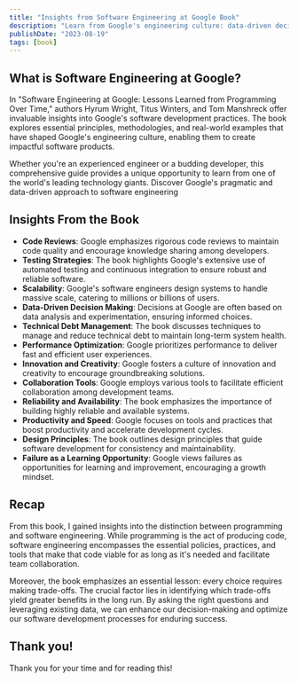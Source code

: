 ```yaml
---
title: "Insights from Software Engineering at Google Book"
description: "Learn from Google's engineering culture: data-driven decisions, code reviews, scalability, collaboration, and innovation. Boost productivity and reliability."
publishDate: "2023-08-19"
tags: [book]
---
```


## What is Software Engineering at Google?

In "Software Engineering at Google: Lessons Learned from Programming Over Time," authors Hyrum Wright, Titus Winters, and Tom Manshreck offer invaluable insights into Google's software development practices. The book explores essential principles, methodologies, and real-world examples that have shaped Google's engineering culture, enabling them to create impactful software products.

Whether you're an experienced engineer or a budding developer, this comprehensive guide provides a unique opportunity to learn from one of the world's leading technology giants. Discover Google's pragmatic and data-driven approach to software engineering

## Insights From the Book

- **Code Reviews**: Google emphasizes rigorous code reviews to maintain code quality and encourage knowledge sharing among developers.
- **Testing Strategies**: The book highlights Google's extensive use of automated testing and continuous integration to ensure robust and reliable software.
- **Scalability**: Google's software engineers design systems to handle massive scale, catering to millions or billions of users.
- **Data-Driven Decision Making**: Decisions at Google are often based on data analysis and experimentation, ensuring informed choices.
- **Technical Debt Management**: The book discusses techniques to manage and reduce technical debt to maintain long-term system health.
- **Performance Optimization**: Google prioritizes performance to deliver fast and efficient user experiences.
- **Innovation and Creativity**: Google fosters a culture of innovation and creativity to encourage groundbreaking solutions.
- **Collaboration Tools**: Google employs various tools to facilitate efficient collaboration among development teams.
- **Reliability and Availability**: The book emphasizes the importance of building highly reliable and available systems.
- **Productivity and Speed**: Google focuses on tools and practices that boost productivity and accelerate development cycles.
- **Design Principles**: The book outlines design principles that guide software development for consistency and maintainability.
- **Failure as a Learning Opportunity**: Google views failures as opportunities for learning and improvement, encouraging a growth mindset.

## Recap

From this book, I gained insights into the distinction between programming and software engineering. While programming is the act of producing code, software engineering encompasses the essential policies, practices, and tools that make that code viable for as long as it's needed and facilitate team collaboration.

Moreover, the book emphasizes an essential lesson: every choice requires making trade-offs. The crucial factor lies in identifying which trade-offs yield greater benefits in the long run. By asking the right questions and leveraging existing data, we can enhance our decision-making and optimize our software development processes for enduring success.

## Thank you!

Thank you for your time and for reading this!
